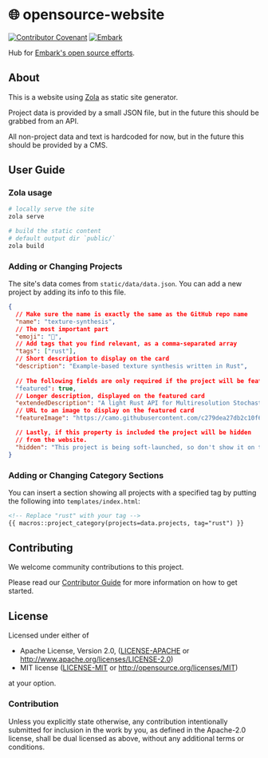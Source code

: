 🌐 opensource-website
=================

[![Contributor Covenant](https://img.shields.io/badge/contributor%20covenant-v2.0%20adopted-ff69b4.svg)](CODE_OF_CONDUCT.md)
[![Embark](https://img.shields.io/badge/embark-open%20source-blueviolet.svg)](https://github.com/EmbarkStudios)

Hub for [Embark's open source efforts](https://www.embark.dev/).

## About

This is a website using [Zola](https://www.getzola.org/) as static site generator.

Project data is provided by a small JSON file, but in the future this should be grabbed from an API.

All non-project data and text is hardcoded for now, but in the future this should be provided by a CMS.

## User Guide

### Zola usage
```sh
# locally serve the site
zola serve
```
```sh
# build the static content
# default output dir `public/`
zola build
```

### Adding or Changing Projects

The site's data comes from `static/data/data.json`. You can add a new project by adding its info to this file.

```json
{
  // Make sure the name is exactly the same as the GitHub repo name
  "name": "texture-synthesis",
  // The most important part
  "emoji": "🎨",
  // Add tags that you find relevant, as a comma-separated array
  "tags": ["rust"],
  // Short description to display on the card
  "description": "Example-based texture synthesis written in Rust",
  
  // The following fields are only required if the project will be featured:
  "featured": true,
  // Longer description, displayed on the featured card
  "extendedDescription": "A light Rust API for Multiresolution Stochastic Texture Synthesis, a non-parametric example-based algorithm for image generation.",
  // URL to an image to display on the featured card
  "featureImage": "https://camo.githubusercontent.com/c279dea27db2c10f64cd27563d8d7cc86048c5c1/68747470733a2f2f692e696d6775722e636f6d2f43735a6f5350532e6a7067",

  // Lastly, if this property is included the project will be hidden 
  // from the website.
  "hidden": "This project is being soft-launched, so don't show it on the website"
}
```

### Adding or Changing Category Sections

You can insert a section showing all projects with a specified tag by putting the following into `templates/index.html`:

```html
<!-- Replace "rust" with your tag -->
{{ macros::project_category(projects=data.projects, tag="rust") }}
```

## Contributing

We welcome community contributions to this project.

Please read our [Contributor Guide](CONTRIBUTING.md) for more information on how to get started.

## License

Licensed under either of

* Apache License, Version 2.0, ([LICENSE-APACHE](LICENSE-APACHE) or http://www.apache.org/licenses/LICENSE-2.0)
* MIT license ([LICENSE-MIT](LICENSE-MIT) or http://opensource.org/licenses/MIT)

at your option.

### Contribution

Unless you explicitly state otherwise, any contribution intentionally submitted for inclusion in the work by you, as defined in the Apache-2.0 license, shall be dual licensed as above, without any additional terms or conditions.
